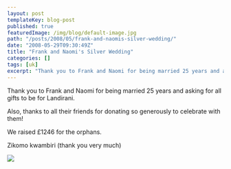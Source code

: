 ```yaml
---
layout: post
templateKey: blog-post
published: true
featuredImage: /img/blog/default-image.jpg
path: "/posts/2008/05/frank-and-naomis-silver-wedding/"
date: "2008-05-29T09:30:49Z"
title: "Frank and Naomi's Silver Wedding"
categories: []
tags: [uk]
excerpt: "Thank you to Frank and Naomi for being married 25 years and asking for all gifts to be for Landiran..."
---
```


Thank you to Frank and Naomi for being married 25 years and asking for all gifts to be for Landirani.

Also, thanks to all their friends for donating so generously to celebrate with them!

We raised £1246 for the orphans.

Zikomo kwambiri (thank you very much)

![](https://www.landirani.org/image_library/news/thumb-200x200/49957c05c24ccmum_n_dad.jpg)